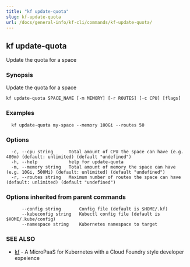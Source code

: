 ```yaml
---
title: "kf update-quota"
slug: kf-update-quota
url: /docs/general-info/kf-cli/commands/kf-update-quota/
---
```

## kf update-quota

Update the quota for a space

### Synopsis

Update the quota for a space

```
kf update-quota SPACE_NAME [-m MEMORY] [-r ROUTES] [-c CPU] [flags]
```

### Examples

```
  kf update-quota my-space --memory 100Gi --routes 50
```

### Options

```
  -c, --cpu string      Total amount of CPU the space can have (e.g. 400m) (default: unlimited) (default "undefined")
  -h, --help            help for update-quota
  -m, --memory string   Total amount of memory the space can have (e.g. 10Gi, 500Mi) (default: unlimited) (default "undefined")
  -r, --routes string   Maximum number of routes the space can have (default: unlimited) (default "undefined")
```

### Options inherited from parent commands

```
      --config string       Config file (default is $HOME/.kf)
      --kubeconfig string   Kubectl config file (default is $HOME/.kube/config)
      --namespace string    Kubernetes namespace to target
```

### SEE ALSO

* [kf](/docs/general-info/kf-cli/commands/kf/)	 - A MicroPaaS for Kubernetes with a Cloud Foundry style developer expeience

